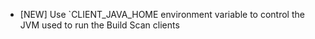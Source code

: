- [NEW] Use `CLIENT_JAVA_HOME	 environment variable to control the JVM used to run the Build Scan clients
